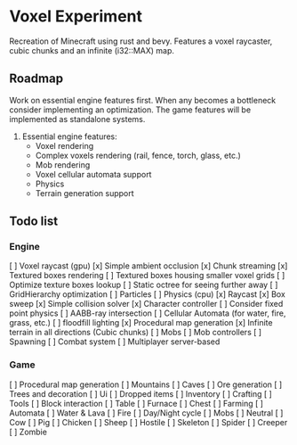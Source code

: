 # Voxel Experiment

Recreation of Minecraft using rust and bevy.
Features a voxel raycaster, cubic chunks and an infinite (i32::MAX) map.

## Roadmap

Work on essential engine features first.
When any becomes a bottleneck consider implementing an optimization.
The game features will be implemented as standalone systems.

1. Essential engine features:
    - Voxel rendering
    - Complex voxels rendering (rail, fence, torch, glass, etc.)
    - Mob rendering
    - Voxel cellular automata support
    - Physics
    - Terrain generation support

## Todo list

### Engine

[ ] Voxel raycast (gpu)
    [x] Simple ambient occlusion
    [x] Chunk streaming
    [x] Textured boxes rendering
    [ ] Textured boxes housing smaller voxel grids
    [ ] Optimize texture boxes lookup
    [ ] Static octree for seeing further away
    [ ] GridHierarchy optimization
    [ ] Particles
[ ] Physics (cpu)
    [x] Raycast
    [x] Box sweep
    [x] Simple collision solver
    [x] Character controller
    [ ] Consider fixed point physics
    [ ] AABB-ray intersection
[ ] Cellular Automata (for water, fire, grass, etc.)
    [ ] floodfill lighting
[x] Procedural map generation
    [x] Infinite terrain in all directions (Cubic chunks)
[ ] Mobs
    [ ] Mob controllers
    [ ] Spawning
[ ] Combat system
[ ] Multiplayer server-based

### Game

[ ] Procedural map generation
    [ ] Mountains
    [ ] Caves
    [ ] Ore generation
    [ ] Trees and decoration
[ ] Ui
[ ] Dropped items
[ ] Inventory
[ ] Crafting
[ ] Tools
[ ] Block interaction
    [ ] Table
    [ ] Furnace
    [ ] Chest
[ ] Farming
[ ] Automata
    [ ] Water & Lava
    [ ] Fire
[ ] Day/Night cycle
[ ] Mobs 
    [ ] Neutral
        [ ] Cow
        [ ] Pig
        [ ] Chicken
        [ ] Sheep
    [ ] Hostile
        [ ] Skeleton
        [ ] Spider
        [ ] Creeper
        [ ] Zombie
